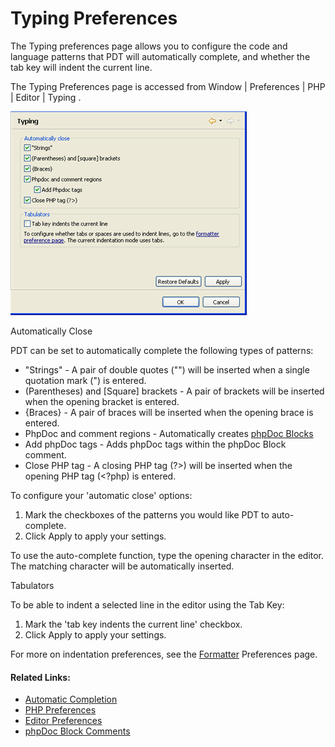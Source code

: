 # Typing Preferences

<!--context:typing_preferences-->

The Typing preferences page allows you to configure the code and language patterns that PDT will automatically complete, and whether the tab key will indent the current line.

The Typing Preferences page is accessed from Window | Preferences | PHP | Editor | Typing .

![typing.png](images/typing.png "typing.png")

Automatically Close

PDT can be set to automatically complete the following types of patterns:

 * "Strings" - A pair of double quotes ("") will be inserted when a single quotation mark (") is entered.
 * (Parentheses) and [Square] brackets - A pair of brackets will be inserted when the opening bracket is entered.
 * {Braces} - A pair of braces will be inserted when the opening brace is entered.
 * PhpDoc and comment regions - Automatically creates [phpDoc Blocks](../../../016-concepts/064-commenting_code/008-phpdoc_comments.md)
 * Add phpDoc tags - Adds phpDoc tags within the phpDoc Block comment.
 * Close PHP tag - A closing PHP tag (?>) will be inserted when the opening PHP tag (<?php) is entered.

<!--ref-start-->

To configure your 'automatic close' options:

 1. Mark the checkboxes of the patterns you would like PDT to auto-complete.
 2. Click Apply to apply your settings.

To use the auto-complete function, type the opening character in the editor. The matching character will be automatically inserted.

<!--ref-end-->

Tabulators

<!--ref-start-->

To be able to indent a selected line in the editor using the Tab Key:

 1. Mark the 'tab key indents the current line' checkbox.
 2. Click Apply to apply your settings.

For more on indentation preferences, see the [Formatter](../../../032-reference/032-preferences/024-code_style_preferences/016-formatter.md) Preferences page.

<!--ref-end-->

<!--links-start-->

#### Related Links:

 * [Automatic Completion](../../../016-concepts/032-automatic_insertion.md)
 * [PHP Preferences](../../../032-reference/032-preferences/000-index.md)
 * [Editor Preferences](000-index.md)
 * [phpDoc Block Comments](../../../016-concepts/064-commenting_code/008-phpdoc_comments.md)

<!--links-end-->
